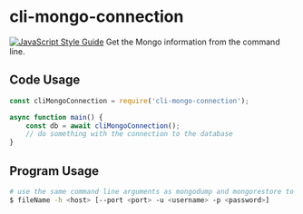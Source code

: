 # cli-mongo-connection
[![JavaScript Style Guide](https://cdn.rawgit.com/standard/standard/master/badge.svg)](https://github.com/standard/standard)
Get the Mongo information from the command line.

## Code Usage
```js
const cliMongoConnection = require('cli-mongo-connection');

async function main() {
    const db = await cliMongoConnection();
    // do something with the connection to the database
}
```

## Program Usage
```bash
# use the same command line arguments as mongodump and mongorestore to connect to mongo
$ fileName -h <host> [--port <port> -u <username> -p <password>]
```